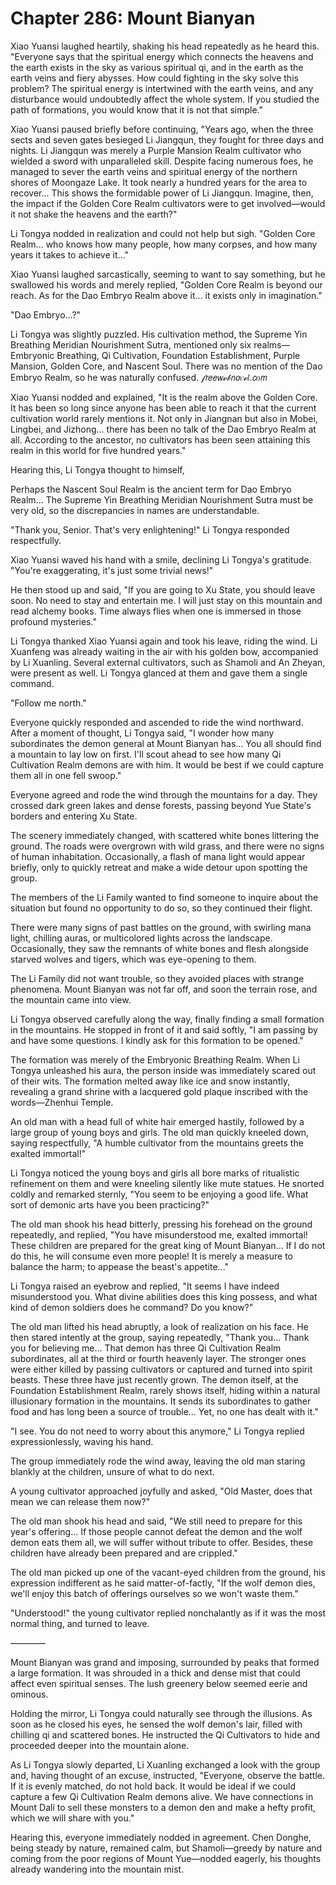 # Chapter 286: Mount Bianyan

Xiao Yuansi laughed heartily, shaking his head repeatedly as he heard this. "Everyone says that the spiritual energy which connects the heavens and the earth exists in the sky as various spiritual qi, and in the earth as the earth veins and fiery abysses. How could fighting in the sky solve this problem? The spiritual energy is intertwined with the earth veins, and any disturbance would undoubtedly affect the whole system. If you studied the path of formations, you would know that it is not that simple."

Xiao Yuansi paused briefly before continuing, "Years ago, when the three sects and seven gates besieged Li Jiangqun, they fought for three days and nights. Li Jiangqun was merely a Purple Mansion Realm cultivator who wielded a sword with unparalleled skill. Despite facing numerous foes, he managed to sever the earth veins and spiritual energy of the northern shores of Moongaze Lake. It took nearly a hundred years for the area to recover... This shows the formidable power of Li Jiangqun. Imagine, then, the impact if the Golden Core Realm cultivators were to get involved—would it not shake the heavens and the earth?"

Li Tongya nodded in realization and could not help but sigh. "Golden Core Realm... who knows how many people, how many corpses, and how many years it takes to achieve it..."

Xiao Yuansi laughed sarcastically, seeming to want to say something, but he swallowed his words and merely replied, "Golden Core Realm is beyond our reach. As for the Dao Embryo Realm above it... it exists only in imagination."

"Dao Embryo...?"

Li Tongya was slightly puzzled. His cultivation method, the Supreme Yin Breathing Meridian Nourishment Sutra, mentioned only six realms—Embryonic Breathing, Qi Cultivation, Foundation Establishment, Purple Mansion, Golden Core, and Nascent Soul. There was no mention of the Dao Embryo Realm, so he was naturally confused.
𝒻𝘳𝘦𝘦𝘸ℯ𝒷𝘯𝘰𝑣ℯ𝑙.𝘤𝑜𝘮

Xiao Yuansi nodded and explained, "It is the realm above the Golden Core. It has been so long since anyone has been able to reach it that the current cultivation world rarely mentions it. Not only in Jiangnan but also in Mobei, Lingbei, and Jizhong... there has been no talk of the Dao Embryo Realm at all. According to the ancestor, no cultivators has been seen attaining this realm in this world for five hundred years."

Hearing this, Li Tongya thought to himself,

Perhaps the Nascent Soul Realm is the ancient term for Dao Embryo Realm... The Supreme Yin Breathing Meridian Nourishment Sutra must be very old, so the discrepancies in names are understandable.

"Thank you, Senior. That's very enlightening!" Li Tongya responded respectfully.

Xiao Yuansi waved his hand with a smile, declining Li Tongya's gratitude. "You're exaggerating, it's just some trivial news!"

He then stood up and said, "If you are going to Xu State, you should leave soon. No need to stay and entertain me. I will just stay on this mountain and read alchemy books. Time always flies when one is immersed in those profound mysteries."

Li Tongya thanked Xiao Yuansi again and took his leave, riding the wind. Li Xuanfeng was already waiting in the air with his golden bow, accompanied by Li Xuanling. Several external cultivators, such as Shamoli and An Zheyan, were present as well. Li Tongya glanced at them and gave them a single command.

"Follow me north."

Everyone quickly responded and ascended to ride the wind northward. After a moment of thought, Li Tongya said, "I wonder how many subordinates the demon general at Mount Bianyan has... You all should find a mountain to lay low on first. I'll scout ahead to see how many Qi Cultivation Realm demons are with him. It would be best if we could capture them all in one fell swoop."

Everyone agreed and rode the wind through the mountains for a day. They crossed dark green lakes and dense forests, passing beyond Yue State's borders and entering Xu State.

The scenery immediately changed, with scattered white bones littering the ground. The roads were overgrown with wild grass, and there were no signs of human inhabitation. Occasionally, a flash of mana light would appear briefly, only to quickly retreat and make a wide detour upon spotting the group.

The members of the Li Family wanted to find someone to inquire about the situation but found no opportunity to do so, so they continued their flight.

There were many signs of past battles on the ground, with swirling mana light, chilling auras, or multicolored lights across the landscape. Occasionally, they saw the remnants of white bones and flesh alongside starved wolves and tigers, which was eye-opening to them.

The Li Family did not want trouble, so they avoided places with strange phenomena. Mount Bianyan was not far off, and soon the terrain rose, and the mountain came into view.

Li Tongya observed carefully along the way, finally finding a small formation in the mountains. He stopped in front of it and said softly, "I am passing by and have some questions. I kindly ask for this formation to be opened."

The formation was merely of the Embryonic Breathing Realm. When Li Tongya unleashed his aura, the person inside was immediately scared out of their wits. The formation melted away like ice and snow instantly, revealing a grand shrine with a lacquered gold plaque inscribed with the words—Zhenhui Temple.

An old man with a head full of white hair emerged hastily, followed by a large group of young boys and girls. The old man quickly kneeled down, saying respectfully, "A humble cultivator from the mountains greets the exalted immortal!"

Li Tongya noticed the young boys and girls all bore marks of ritualistic refinement on them and were kneeling silently like mute statues. He snorted coldly and remarked sternly, "You seem to be enjoying a good life. What sort of demonic arts have you been practicing?"

The old man shook his head bitterly, pressing his forehead on the ground repeatedly, and replied, "You have misunderstood me, exalted immortal! These children are prepared for the great king of Mount Bianyan... If I do not do this, he will consume even more people! It is merely a measure to balance the harm; to appease the beast's appetite..."

Li Tongya raised an eyebrow and replied, "It seems I have indeed misunderstood you. What divine abilities does this king possess, and what kind of demon soldiers does he command? Do you know?"

The old man lifted his head abruptly, a look of realization on his face. He then stared intently at the group, saying repeatedly, "Thank you... Thank you for believing me... That demon has three Qi Cultivation Realm subordinates, all at the third or fourth heavenly layer. The stronger ones were either killed by passing cultivators or captured and turned into spirit beasts. These three have just recently grown. The demon itself, at the Foundation Establishment Realm, rarely shows itself, hiding within a natural illusionary formation in the mountains. It sends its subordinates to gather food and has long been a source of trouble... Yet, no one has dealt with it."

"I see. You do not need to worry about this anymore," Li Tongya replied expressionlessly, waving his hand.

The group immediately rode the wind away, leaving the old man staring blankly at the children, unsure of what to do next.

A young cultivator approached joyfully and asked, "Old Master, does that mean we can release them now?"

The old man shook his head and said, "We still need to prepare for this year's offering... If those people cannot defeat the demon and the wolf demon eats them all, we will suffer without tribute to offer. Besides, these children have already been prepared and are crippled."

The old man picked up one of the vacant-eyed children from the ground, his expression indifferent as he said matter-of-factly, "If the wolf demon dies, we'll enjoy this batch of offerings ourselves so we won't waste them."

"Understood!" the young cultivator replied nonchalantly as if it was the most normal thing, and turned to leave.

————

Mount Bianyan was grand and imposing, surrounded by peaks that formed a large formation. It was shrouded in a thick and dense mist that could affect even spiritual senses. The lush greenery below seemed eerie and ominous.

Holding the mirror, Li Tongya could naturally see through the illusions. As soon as he closed his eyes, he sensed the wolf demon's lair, filled with chilling qi and scattered bones. He instructed the Qi Cultivators to hide and proceeded deeper into the mountain alone.

As Li Tongya slowly departed, Li Xuanling exchanged a look with the group and, having thought of an excuse, instructed, "Everyone, observe the battle. If it is evenly matched, do not hold back. It would be ideal if we could capture a few Qi Cultivation Realm demons alive. We have connections in Mount Dali to sell these monsters to a demon den and make a hefty profit, which we will share with you."

Hearing this, everyone immediately nodded in agreement. Chen Donghe, being steady by nature, remained calm, but Shamoli—greedy by nature and coming from the poor regions of Mount Yue—nodded eagerly, his thoughts already wandering into the mountain mist.
